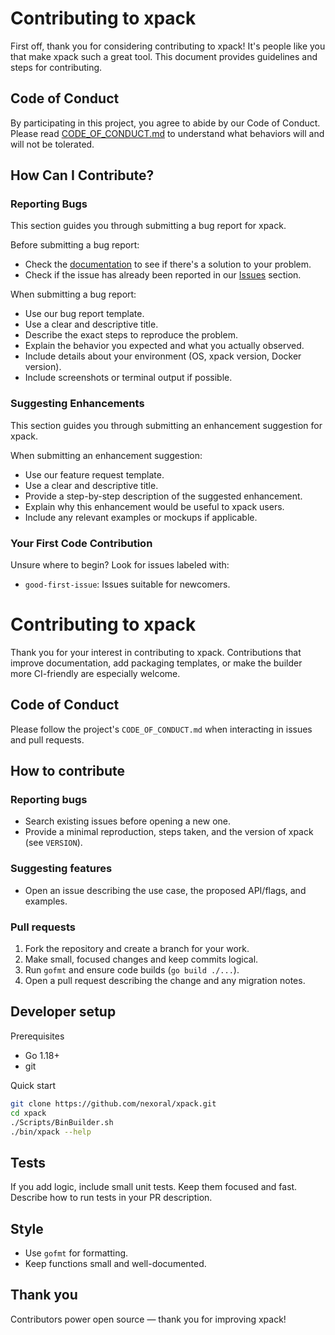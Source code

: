# Contributing to xpack

First off, thank you for considering contributing to xpack! It's people like you that make xpack such a great tool. This document provides guidelines and steps for contributing.

## Code of Conduct

By participating in this project, you agree to abide by our Code of Conduct. Please read [CODE_OF_CONDUCT.md](CODE_OF_CONDUCT.md) to understand what behaviors will and will not be tolerated.

## How Can I Contribute?

### Reporting Bugs

This section guides you through submitting a bug report for xpack.

Before submitting a bug report:

- Check the [documentation](README.md) to see if there's a solution to your problem.
- Check if the issue has already been reported in our [Issues](https://github.com/nexoral/xpack/issues) section.

When submitting a bug report:

- Use our bug report template.
- Use a clear and descriptive title.
- Describe the exact steps to reproduce the problem.
- Explain the behavior you expected and what you actually observed.
- Include details about your environment (OS, xpack version, Docker version).
- Include screenshots or terminal output if possible.

### Suggesting Enhancements

This section guides you through submitting an enhancement suggestion for xpack.

When submitting an enhancement suggestion:

- Use our feature request template.
- Use a clear and descriptive title.
- Provide a step-by-step description of the suggested enhancement.
- Explain why this enhancement would be useful to xpack users.
- Include any relevant examples or mockups if applicable.

### Your First Code Contribution

Unsure where to begin? Look for issues labeled with:

- `good-first-issue`: Issues suitable for newcomers.
# Contributing to xpack

Thank you for your interest in contributing to xpack. Contributions that improve documentation, add packaging templates, or make the builder more CI-friendly are especially welcome.

## Code of Conduct

Please follow the project's `CODE_OF_CONDUCT.md` when interacting in issues and pull requests.

## How to contribute

### Reporting bugs

- Search existing issues before opening a new one.
- Provide a minimal reproduction, steps taken, and the version of xpack (see `VERSION`).

### Suggesting features

- Open an issue describing the use case, the proposed API/flags, and examples.

### Pull requests

1. Fork the repository and create a branch for your work.
2. Make small, focused changes and keep commits logical.
3. Run `gofmt` and ensure code builds (`go build ./...`).
4. Open a pull request describing the change and any migration notes.

## Developer setup

Prerequisites
- Go 1.18+
- git

Quick start

```bash
git clone https://github.com/nexoral/xpack.git
cd xpack
./Scripts/BinBuilder.sh
./bin/xpack --help
```

## Tests

If you add logic, include small unit tests. Keep them focused and fast. Describe how to run tests in your PR description.

## Style

- Use `gofmt` for formatting.
- Keep functions small and well-documented.

## Thank you

Contributors power open source — thank you for improving xpack!
